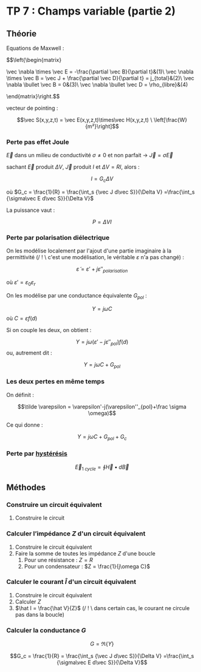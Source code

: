 # TP 7 : Champs variable (partie 2)

## Théorie

Equations de Maxwell :

$$\left\{\begin{matrix}

\vec \nabla \times \vec E = -\frac{\partial \vec B}{\partial t}&(1)\\
\vec \nabla \times \vec B = \vec J + \frac{\partial \vec D}{\partial t} = j_{total}&(2)\\
\vec \nabla \bullet \vec B = 0&(3)\\
\vec \nabla \bullet \vec D = \rho_{libre}&(4)

\end{matrix}\right.$$

vecteur de pointing :

$$\vec S(x,y,z,t) = \vec E(x,y,z,t)\times\vec H(x,y,z,t) \ \left[\frac{W}{m²}\right]$$

### Perte pas effet Joule

$\vec E$ dans un milieu de conductivité $\sigma \ne 0$ et non parfait $\rightarrow$ $\vec J = \sigma \vec E$

sachant $\vec E$ produit $\Delta V$, $\vec J$ produit $I$ et $\Delta V = RI$, alors :

$$I=G_c\Delta V$$

où $G_c = \frac{1}{R} = \frac{\int_s {\vec J d\vec S}}{\Delta V} =\frac{\int_s {\sigma\vec E d\vec S}}{\Delta V}$

La puissance vaut :

$$P = \Delta V I$$

### Perte par polarisation diélectrique

On les modélise localement par l'ajout d'une partie imaginaire à la permittivité (/ ! \\ c'est une modélisation, le véritable $\varepsilon$ n'a pas changé) :

$$\tilde \varepsilon = \varepsilon'+j\varepsilon''_{polarisation}$$

où $\varepsilon' = \varepsilon_0\varepsilon_r$

On les modélise par une conductance équivalente $G_{pol}$ :

$$Y = j\omega C$$
où $C=\varepsilon f(d)$

Si on couple les deux, on obtient :

$$Y = j\omega (\varepsilon'-j\varepsilon''_{pol}) f(d)$$
ou, autrement dit :

$$Y=j\omega C+G_{pol}$$

### Les deux pertes en même temps

On définit :

$$\tilde \varepsilon = \varepsilon'-j(\varepsilon''_{pol}+\frac \sigma \omega)$$

Ce qui donne :

$$Y=j\omega C + G_{pol}+G_c$$

### Perte par [hystérésis](../Notion/Matériaux%20magnétique.md)

$$\vec E_{1 \ cycle} = \oint{\vec H\bullet d\vec B}$$

## Méthodes

### Construire un circuit équivalent

1. Construire le circuit

### Calculer l’impédance $Z$ d'un circuit équivalent

1. Construire le circuit équivalent
2. Faire la somme de toutes les impédance $Z$ d'une boucle
	1. Pour une résistance : $Z=R$
	2. Pour un condensateur : $Z = \frac{1}{j\omega C}$

### Calculer le courant $\hat I$ d'un circuit équivalent

1. Construire le circuit équivalent
2. Calculer $Z$
3. $\hat I = \frac{\hat V}{Z}$ (/ ! \\ dans certain cas, le courant ne circule pas dans la boucle)

### Calculer la conductance $G$

$$G =\Re\{Y\}$$

$$G_c = \frac{1}{R} = \frac{\int_s {\vec J d\vec S}}{\Delta V} =\frac{\int_s {\sigma\vec E d\vec S}}{\Delta V}$$

